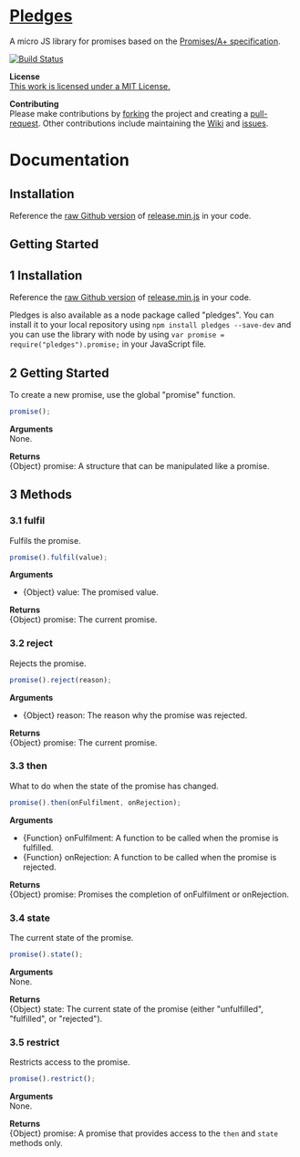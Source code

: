 # [Pledges](https://www.github.com/ryansmith94/Pledges)
A micro JS library for promises based on the [Promises/A+ specification](http://promises-aplus.github.io/promises-spec/).

[![Build Status](https://travis-ci.org/ryansmith94/Pledges.png)](https://travis-ci.org/ryansmith94/Pledges)   

**License**   
[This work is licensed under a MIT License.](https://github.com/ryansmith94/Pledges/blob/master/license.md)

**Contributing**   
Please make contributions by [forking](https://github.com/ryansmith94/Pledges/fork "/fork") the project and creating a [pull-request](https://github.com/ryansmith94/Pledges/pull/new/master "/pull-request"). Other contributions include maintaining the [Wiki](https://github.com/ryansmith94/Pledges/wiki "/wiki") and [issues](https://github.com/ryansmith94/Pledges/issues?state=open "/issues").

# Documentation
## Installation
Reference the [raw Github version](https://raw.github.com/ryansmith94/Pledges/master/build/release.min.js) of [release.min.js](https://www.github.com/ryansmith94/Pledges/blob/master/build/release.min.js) in your code.

## Getting Started
## 1 Installation
Reference the [raw Github version](https://raw.github.com/ryansmith94/Pledges/master/build/release.min.js) of [release.min.js](https://www.github.com/ryansmith94/Pledges/blob/master/build/release.min.js) in your code.

Pledges is also available as a node package called "pledges". You can install it to your local repository using `npm install pledges --save-dev` and you can use the library with node by using `var promise = require("pledges").promise;` in your JavaScript file.

## 2 Getting Started
To create a new promise, use the global "promise" function.
```JavaScript
promise();
```

**Arguments**   
None.

**Returns**   
{Object} promise: A structure that can be manipulated like a promise.

## 3 Methods
### 3.1 fulfil
Fulfils the promise.
```JavaScript
promise().fulfil(value);
```

**Arguments**
* {Object} value: The promised value.

**Returns**   
{Object} promise: The current promise.

### 3.2 reject
Rejects the promise.
```JavaScript
promise().reject(reason);
```

**Arguments**
* {Object} reason: The reason why the promise was rejected.

**Returns**   
{Object} promise: The current promise.

### 3.3 then
What to do when the state of the promise has changed.
```JavaScript
promise().then(onFulfilment, onRejection);
```

**Arguments**
* {Function} onFulfilment: A function to be called when the promise is fulfilled.
* {Function} onRejection: A function to be called when the promise is rejected.

**Returns**   
{Object} promise: Promises the completion of onFulfilment or onRejection.

### 3.4 state
The current state of the promise.
```JavaScript
promise().state();
```

**Arguments**   
None.

**Returns**   
{Object} state: The current state of the promise (either "unfulfilled", "fulfilled", or "rejected").

### 3.5 restrict
Restricts access to the promise.
```JavaScript
promise().restrict();
```

**Arguments**   
None.

**Returns**   
{Object} promise: A promise that provides access to the `then` and `state` methods only.